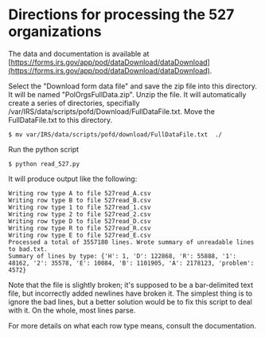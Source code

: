 # Directions for processing the 527 organizations

The data and documentation is available at [https://forms.irs.gov/app/pod/dataDownload/dataDownload](https://forms.irs.gov/app/pod/dataDownload/dataDownload).

Select the "Download form data file" and save the zip file into this directory. It will be named "PolOrgsFullData.zip". Unzip the file. It will automatically create a series of directories, specifially /var/IRS/data/scripts/pofd/Download/FullDataFile.txt. Move the FullDataFile.txt to this directory. 

`$ mv var/IRS/data/scripts/pofd/download/FullDataFile.txt  ./ `

Run the python script

`$ python read_527.py`

It will produce output like the following:

	Writing row type A to file 527read_A.csv
	Writing row type B to file 527read_B.csv
	Writing row type 1 to file 527read_1.csv
	Writing row type 2 to file 527read_2.csv
	Writing row type D to file 527read_D.csv
	Writing row type R to file 527read_R.csv
	Writing row type E to file 527read_E.csv
	Processed a total of 3557180 lines. Wrote summary of unreadable lines to bad.txt.
	Summary of lines by type: {'H': 1, 'D': 122868, 'R': 55888, '1': 48162, '2': 35578, 'E': 10084, 'B': 1101905, 'A': 2178123, 'problem': 4572}

Note that the file is slightly broken; it's supposed to be a bar-delimited text file, but incorrectly added newlines have broken it. The simplest thing is to ignore the bad lines, but a better solution would be to fix this script to deal with it. On the whole, most lines parse.


For more details on what each row type means, consult the documentation.